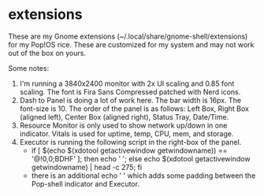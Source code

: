 # extensions

These are my Gnome extensions (~/.local/share/gnome-shell/extensions) for my Pop!OS rice. These are customized for my system and may not work out of the box on yours.

Some notes: 

1. I'm running a 3840x2400 monitor with 2x UI scaling and 0.85 font scaling. The font is Fira Sans Compressed patched with Nerd icons.
2. Dash to Panel is doing a lot of work here. The bar width is 16px. The font-size is 10. The order of the panel is as follows: Left Box, Right Box (aligned left), Center Box (aligned right), Status Tray, Date/Time.
3. Resource Monitor is only used to show network up/down in one indicator. Vitals is used for uptime, temp, CPU, mem, and storage.
4. Executor is running the following script in the right-box of the panel. 
    - if [ $(echo $(xdotool getactivewindow getwindowname)) == '@!0,0;BDHF' ];
      then
        echo ' ';
      else
        echo $(xdotool getactivewindow getwindowname) | head -c 275;
      fi
     - there is an additional echo ' ' which adds some padding between the Pop-shell indicator and Executor. 
